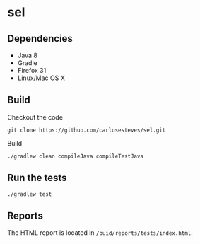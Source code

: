 # sel

## Dependencies

- Java 8
- Gradle
- Firefox 31
- Linux/Mac OS X

## Build

Checkout the code
```
git clone https://github.com/carlosesteves/sel.git
```

Build
```
./gradlew clean compileJava compileTestJava
```

## Run the tests

```
./gradlew test
```

## Reports

The HTML report is located in `/buid/reports/tests/index.html`.